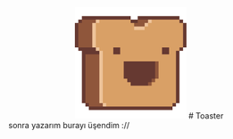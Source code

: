 <div align=center>
<img src="toaster.png" height=200></img>
# Toaster
</div> 
sonra yazarım burayı üşendim ://
